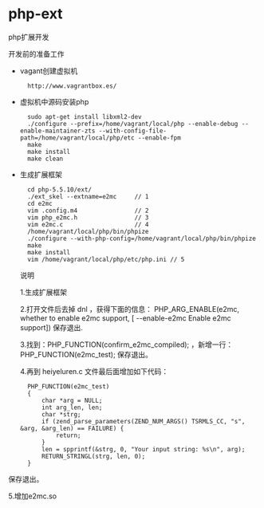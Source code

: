 php-ext
=======

php扩展开发

开发前的准备工作

* vagant创建虚拟机  
	
		http://www.vagrantbox.es/
	
* 虚拟机中源码安装php 

 		
 		sudo apt-get install libxml2-dev
 		./configure --prefix=/home/vagrant/local/php --enable-debug --enable-maintainer-zts --with-config-file-path=/home/vagrant/local/php/etc --enable-fpm
 		make 
		make install 
 		make clean

* 生成扩展框架
	
		cd php-5.5.10/ext/
		./ext_skel --extname=e2mc     // 1
		cd e2mc
		vim .config.m4                // 2
		vim php_e2mc.h                // 3
		vim e2mc.c                    // 4
		/home/vagrant/local/php/bin/phpize 
		./configure --with-php-config=/home/vagrant/local/php/bin/phpize
		make 
		make install
		vim /home/vagrant/local/php/etc/php.ini // 5
	
  说明
     
   1.生成扩展框架
   
   2.打开文件后去掉 dnl ，获得下面的信息：
	PHP_ARG_ENABLE(e2mc, whether to enable e2mc support,
		[  --enable-e2mc           Enable e2mc support])
	保存退出.
   
   3.找到：PHP_FUNCTION(confirm_e2mc_compiled); ，新增一行：
PHP_FUNCTION(e2mc_test); 
保存退出。

   4.再到 heiyeluren.c 文件最后面增加如下代码：
		
		PHP_FUNCTION(e2mc_test)
		{
    		char *arg = NULL;
    		int arg_len, len;
    		char *strg;
    		if (zend_parse_parameters(ZEND_NUM_ARGS() TSRMLS_CC, "s", &arg, &arg_len) == FAILURE) {
        		return;
    		}
    		len = spprintf(&strg, 0, "Your input string: %s\n", arg);
    		RETURN_STRINGL(strg, len, 0);
		}
保存退出。
 
   5.增加e2mc.so

     				
		
	
 
 